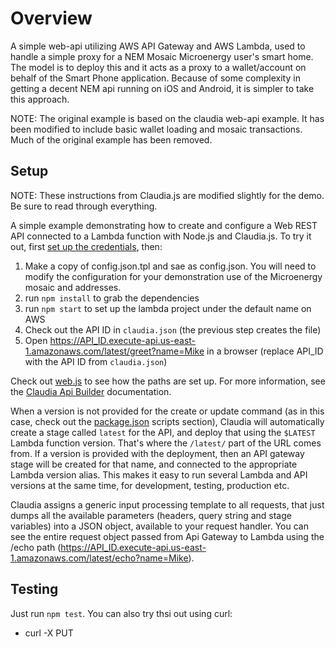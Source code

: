 # Overview

A simple web-api utilizing AWS API Gateway and AWS Lambda, used to handle a simple proxy for a NEM Mosaic Microenergy user's smart home.  The model is to deploy this and it acts as a proxy to a wallet/account on behalf of the Smart Phone application.  Because of some complexity in getting a decent NEM api running on iOS and Android, it is simpler to take this approach. 

NOTE: The original example is based on the claudia web-api example.  It has been modified to include basic wallet loading
and mosaic transactions.  Much of the original example has been removed.

## Setup

NOTE: These instructions from Claudia.js are modified slightly for the demo.  Be sure to read through everything.

A simple example demonstrating how to create and configure a Web REST API connected to a Lambda function with Node.js and Claudia.js. To try it out, first [set up the credentials](https://github.com/claudiajs/claudia/blob/master/getting_started.md#configuring-access-credentials), then:

1. Make a copy of config.json.tpl and sae as config.json.  You will need to modify the configuration for your demonstration use 
of the Microenergy mosaic and addresses.
1. run `npm install` to grab the dependencies
1. run `npm start` to set up the lambda project under the default name on AWS 
1. Check out the API ID in `claudia.json` (the previous step creates the file)
1. Open https://API_ID.execute-api.us-east-1.amazonaws.com/latest/greet?name=Mike in a browser (replace API_ID with the API ID from `claudia.json`)

Check out [web.js](web.js) to see how the paths are set up. For more information, see the [Claudia Api Builder](https://github.com/claudiajs/claudia-api-builder) documentation.

When a version is not provided for the create or update command (as in this case, check out the [package.json](package.json) scripts section), Claudia will automatically create a stage called `latest` for the API, and deploy that using the `$LATEST` Lambda function version. That's where the `/latest/` part of the URL comes from. If a version is provided with the deployment, then an API gateway stage will be created for that name, and connected to the appropriate Lambda version alias. This makes it easy to run several Lambda and API versions at the same time, for development, testing, production etc.

Claudia assigns a generic input processing template to all requests, that just dumps all the available parameters (headers, query string and stage variables) into a JSON object, available to your request handler. You can see the entire request object passed from Api Gateway to Lambda using the /echo path (https://API_ID.execute-api.us-east-1.amazonaws.com/latest/echo?name=Mike).

## Testing

Just run `npm test`.  You can also try thsi out using curl:

- curl -X PUT

